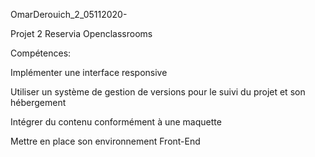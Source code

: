 OmarDerouich_2_05112020-

Projet 2 Reservia Openclassrooms

Compétences:

Implémenter une interface responsive

Utiliser un système de gestion de versions pour le suivi du projet et son hébergement

Intégrer du contenu conformément à une maquette

Mettre en place son environnement Front-End
